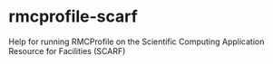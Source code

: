 # rmcprofile-scarf
Help for running RMCProfile on the Scientific Computing Application Resource for Facilities (SCARF) 
